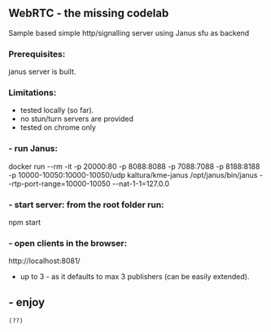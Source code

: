 ## WebRTC - the missing codelab
 Sample based simple http/signalling server using Janus sfu as backend

### Prerequisites:
 janus server is built.

### Limitations:
 - tested locally (so far).
 - no stun/turn servers are provided
 - tested on chrome only

### - run Janus:
  docker run --rm -it -p 20000:80  -p 8088:8088 -p 7088:7088 -p 8188:8188  -p 10000-10050:10000-10050/udp kaltura/kme-janus   /opt/janus/bin/janus  --rtp-port-range=10000-10050 --nat-1-1=127.0.0
### - start server: from the root folder run:
  npm start
### - open clients in the browser: 
  http://localhost:8081/ 
  - up to 3 - as it defaults to max 3 publishers (can be easily extended).

## - enjoy 
    (??)
